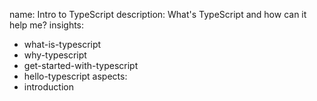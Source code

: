 name: Intro to TypeScript
description: What's TypeScript and how can it help me?
insights:
  - what-is-typescript
  - why-typescript
  - get-started-with-typescript
  - hello-typescript
aspects:
  - introduction
 
